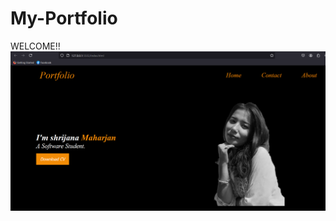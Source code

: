 # My-Portfolio
WELCOME!!
![image alt](https://github.com/Shrijana1029/My-Portfolio/blob/b7569b06d9e885919e258f20597480902465bce1/Screenshot%20(127).png)
